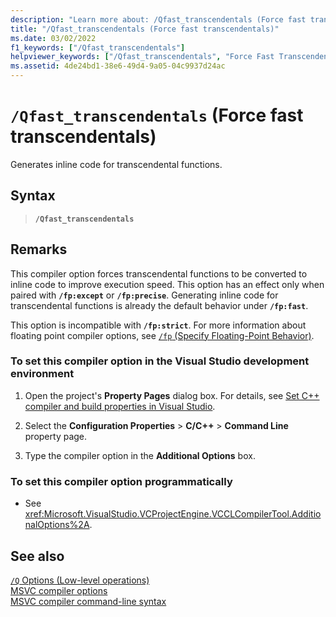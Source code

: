 ```yaml
---
description: "Learn more about: /Qfast_transcendentals (Force fast transcendentals)"
title: "/Qfast_transcendentals (Force fast transcendentals)"
ms.date: 03/02/2022
f1_keywords: ["/Qfast_transcendentals"]
helpviewer_keywords: ["/Qfast_transcendentals", "Force Fast Transcendentals"]
ms.assetid: 4de24bd1-38e6-49d4-9a05-04c9937d24ac
---
```

# `/Qfast_transcendentals` (Force fast transcendentals)

Generates inline code for transcendental functions.

## Syntax

> **`/Qfast_transcendentals`**

## Remarks

This compiler option forces transcendental functions to be converted to inline code to improve execution speed. This option has an effect only when paired with **`/fp:except`** or **`/fp:precise`**. Generating inline code for transcendental functions is already the default behavior under **`/fp:fast`**.

This option is incompatible with **`/fp:strict`**. For more information about floating point compiler options, see [`/fp` (Specify Floating-Point Behavior)](fp-specify-floating-point-behavior.md).

### To set this compiler option in the Visual Studio development environment

1. Open the project's **Property Pages** dialog box. For details, see [Set C++ compiler and build properties in Visual Studio](../working-with-project-properties.md).

1. Select the **Configuration Properties** > **C/C++** > **Command Line** property page.

1. Type the compiler option in the **Additional Options** box.

### To set this compiler option programmatically

- See <xref:Microsoft.VisualStudio.VCProjectEngine.VCCLCompilerTool.AdditionalOptions%2A>.

## See also

[`/Q` Options (Low-level operations)](q-options-low-level-operations.md)\
[MSVC compiler options](compiler-options.md)\
[MSVC compiler command-line syntax](compiler-command-line-syntax.md)
